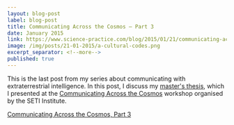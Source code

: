 ```yaml
---
layout: blog-post
label: blog-post
title: Communicating Across the Cosmos — Part 3
date: January 2015
link: https://www.science-practice.com/blog/2015/01/21/communicating-across-the-cosmos-3/
image: /img/posts/21-01-2015/a-cultural-codes.png
excerpt_separator: <!--more-->
published: true
---
```


This is the last post from my series about communicating with extraterrestrial intelligence. In this post, I discuss my [master's thesis](https://www.researchgate.net/publication/277892123_Lingua_Extraterrestris), which I presented at the [Communicating Across the Cosmos](https://communicating.seti.org/) workshop organised by the SETI Institute.

<!--more-->

[Communicating Across the Cosmos, Part 3](https://www.science-practice.com/blog/2015/01/21/communicating-across-the-cosmos-3/)
